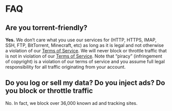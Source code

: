 <h1 id="faq">FAQ</h1>
<h2 id="are-you-torrent-friendly">Are you torrent-friendly?</h2>
<p><strong>Yes.</strong> We don’t care what you use our services for (HTTP, HTTPS, IMAP, SSH, FTP, BitTorrent, Minecraft, etc) as long as it is legal and not otherwise a violation of our <a href="tos">Terms of Service</a>. We will never block or throttle traffic that is not in violation of our <a href="tos">Terms of Service</a>. Note that “piracy” (infringement of copyright) is a violation of our terms of service and you assume full legal responsibility for all traffic originating from your account.</p>
<h2 id="do-you-log-or-sell-my-data-do-you-inject-ads-do-you-block-or-throttle-traffic">Do you log or sell my data? Do you inject ads? Do you block or throttle traffic</h2>
<p>No. In fact, we block over 36,000 known ad and tracking sites.</p>


